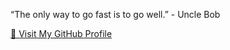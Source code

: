 


“The only way to go fast is to go well.” - Uncle Bob



[🔗 Visit My GitHub Profile](https://github.com/boris-jenicek)

<!---
boris-notch/boris-notch- is a ✨ special ✨ repository because its `README.md` (this file) appears on your GitHub profile.
You can click the Preview link to take a look at your changes.
--->
